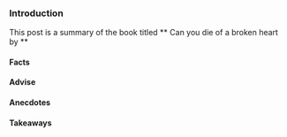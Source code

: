 ### Introduction
This post is a summary of the book titled ** Can you die of a broken heart by ** 

#### Facts
#### Advise
#### Anecdotes
#### Takeaways
